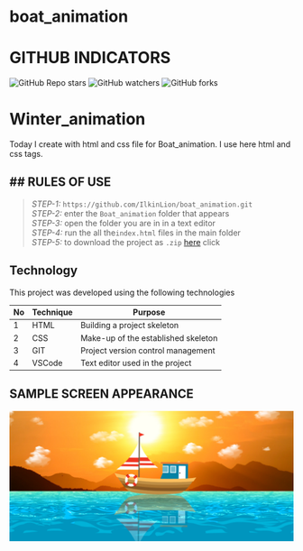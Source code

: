 # boat_animation
 
# GITHUB INDICATORS

![GitHub Repo stars](https://img.shields.io/github/stars/IlkinLion/boat_animation?style=for-the-badge)
![GitHub watchers](https://img.shields.io/github/watchers/IlkinLion/boat_animation?style=for-the-badge)
![GitHub forks](https://img.shields.io/github/forks/IlkinLion/boat_animation?style=for-the-badge)

  # Winter_animation

Today I create with html and css file for Boat_animation. I use here html and css tags. 
## ## RULES OF USE

> *STEP-1:* `https://github.com/IlkinLion/boat_animation.git` <br/>
> *STEP-2:*  enter the `Boat_animation` folder that appears <br/>
> *STEP-3:*  open the folder you are in in a text editor <br/>
> *STEP-4:*  run the  all the`index.html` files in the main folder <br/>
> *STEP-5:*  to download the project as `.zip`  [here](https://github.com/cavidsuleyman/Ballon-Game/archive/refs/heads/master.zip) click <br/>


## Technology

This project was developed using the following technologies

| No | Technique | Purpose |
| - | ---------- | --------------------- |
| 1 | HTML | Building a project skeleton |
| 2 | CSS |  Make-up of the established skeleton |
| 3 | GIT |  Project version control management |
| 4 | VSCode | Text editor used in the project |


## SAMPLE SCREEN APPEARANCE

![There was a screenshot here](./screen1.PNG)
